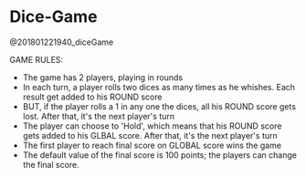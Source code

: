 # Dice-Game 
@201801221940_diceGame

GAME RULES:

- The game has 2 players, playing in rounds
- In each turn, a player rolls two dices as many times as he whishes. Each result get added to his ROUND score
- BUT, if the player rolls a 1 in any one the dices, all his ROUND score gets lost. After that, it's the next player's turn
- The player can choose to 'Hold', which means that his ROUND score gets added to his GLBAL score. After that, it's the next player's turn
- The first player to reach final score on GLOBAL score wins the game
- The default value of the final score is 100 points; the players can change the final score. 
